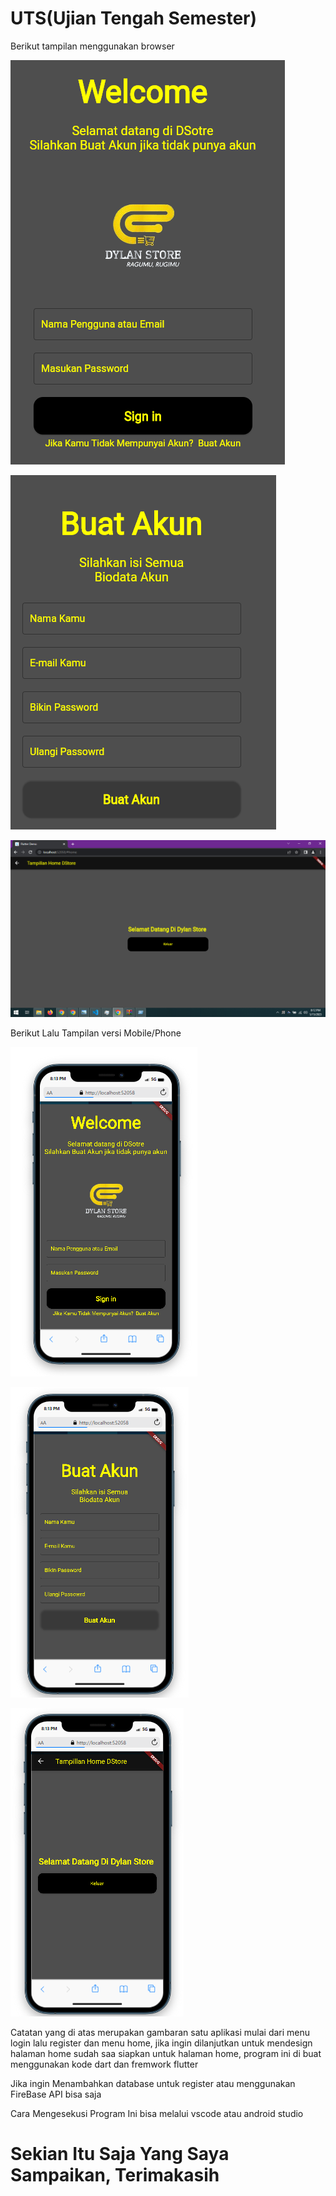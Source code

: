 

# UTS(Ujian Tengah Semester)






<p>Berikut tampilan menggunakan browser</P>

![Gambar 1](ScreenShot/1.png)

![Gambar 2](ScreenShot/2.png)

![Gambar 3](ScreenShot/3.png)

<p>Berikut Lalu Tampilan versi Mobile/Phone</P>

![Gambar 4](ScreenShot/4.png)

![Gambar 5](ScreenShot/5.png)

![Gambar 6](ScreenShot/6.png)





<p>
    Catatan yang di atas merupakan gambaran satu aplikasi mulai dari menu login lalu register dan menu home, jika ingin dilanjutkan untuk mendesign halaman home sudah saa siapkan untuk halaman home, program ini  di buat menggunakan kode dart dan fremwork flutter
</p>

<p>
    Jika ingin Menambahkan database untuk register atau menggunakan FireBase API bisa saja
</p>


<p>
    Cara Mengesekusi Program Ini bisa melalui vscode atau android studio
</p>


<h1> Sekian Itu Saja Yang Saya Sampaikan, Terimakasih</h1>
